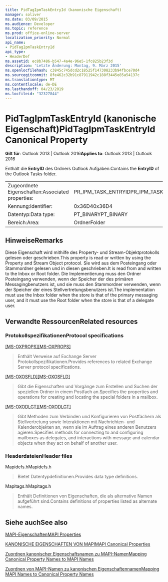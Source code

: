 ```yaml
---
title: PidTagIpmTaskEntryId (kanonische Eigenschaft)
manager: soliver
ms.date: 03/09/2015
ms.audience: Developer
ms.topic: reference
ms.prod: office-online-server
localization_priority: Normal
api_name:
- PidTagIpmTaskEntryId
api_type:
- HeaderDef
ms.assetid: ec8b7486-b547-4a4e-96e5-1fc825b23f3d
description: 'Letzte Änderung: Montag, 9. März 2015'
ms.openlocfilehash: c3845c745dcd2c18525f147308233b94fbce70d4
ms.sourcegitcommit: 8fe462c32b91c87911942c188f3445e85a54137c
ms.translationtype: MT
ms.contentlocale: de-DE
ms.lasthandoff: 04/23/2019
ms.locfileid: "32327844"
---
```

# <a name="pidtagipmtaskentryid-canonical-property"></a><span data-ttu-id="7c795-103">PidTagIpmTaskEntryId (kanonische Eigenschaft)</span><span class="sxs-lookup"><span data-stu-id="7c795-103">PidTagIpmTaskEntryId Canonical Property</span></span>

  
  
<span data-ttu-id="7c795-104">**Gilt für**: Outlook 2013 | Outlook 2016</span><span class="sxs-lookup"><span data-stu-id="7c795-104">**Applies to**: Outlook 2013 | Outlook 2016</span></span> 
  
<span data-ttu-id="7c795-105">Enthält die **EntryID** des Ordners Outlook Aufgaben.</span><span class="sxs-lookup"><span data-stu-id="7c795-105">Contains the **EntryID** of the Outlook Tasks folder.</span></span> 
  
|||
|:-----|:-----|
|<span data-ttu-id="7c795-106">Zugeordnete Eigenschaften:</span><span class="sxs-lookup"><span data-stu-id="7c795-106">Associated properties:</span></span>  <br/> |<span data-ttu-id="7c795-107">PR_IPM_TASK_ENTRYID</span><span class="sxs-lookup"><span data-stu-id="7c795-107">PR_IPM_TASK_ENTRYID</span></span>  <br/> |
|<span data-ttu-id="7c795-108">Kennung:</span><span class="sxs-lookup"><span data-stu-id="7c795-108">Identifier:</span></span>  <br/> |<span data-ttu-id="7c795-109">0x36D4</span><span class="sxs-lookup"><span data-stu-id="7c795-109">0x36D4</span></span>  <br/> |
|<span data-ttu-id="7c795-110">Datentyp:</span><span class="sxs-lookup"><span data-stu-id="7c795-110">Data type:</span></span>  <br/> |<span data-ttu-id="7c795-111">PT_BINARY</span><span class="sxs-lookup"><span data-stu-id="7c795-111">PT_BINARY</span></span>  <br/> |
|<span data-ttu-id="7c795-112">Bereich:</span><span class="sxs-lookup"><span data-stu-id="7c795-112">Area:</span></span>  <br/> |<span data-ttu-id="7c795-113">Ordner</span><span class="sxs-lookup"><span data-stu-id="7c795-113">Folder</span></span>  <br/> |
   
## <a name="remarks"></a><span data-ttu-id="7c795-114">Hinweise</span><span class="sxs-lookup"><span data-stu-id="7c795-114">Remarks</span></span>

<span data-ttu-id="7c795-115">Diese Eigenschaft wird mithilfe des Property- und Stream-Objektprotokolls gelesen oder geschrieben.</span><span class="sxs-lookup"><span data-stu-id="7c795-115">This property is read or written by using the Property and Stream Object protocol.</span></span> <span data-ttu-id="7c795-116">Sie wird aus dem Posteingang oder Stammordner gelesen und in diesen geschrieben.</span><span class="sxs-lookup"><span data-stu-id="7c795-116">It is read from and written to the Inbox or Root folder.</span></span> <span data-ttu-id="7c795-117">Die Implementierung muss den Ordner Posteingang verwenden, wenn der Speicher der des primären Messagingbenutzers ist, und sie muss den Stammordner verwenden, wenn der Speicher der eines Stellvertretungsbenutzers ist.</span><span class="sxs-lookup"><span data-stu-id="7c795-117">The implementation must use the Inbox folder when the store is that of the primary messaging user, and it must use the Root folder when the store is that of a delegate user.</span></span>
  
## <a name="related-resources"></a><span data-ttu-id="7c795-118">Verwandte Ressourcen</span><span class="sxs-lookup"><span data-stu-id="7c795-118">Related resources</span></span>

### <a name="protocol-specifications"></a><span data-ttu-id="7c795-119">Protokollspezifikationen</span><span class="sxs-lookup"><span data-stu-id="7c795-119">Protocol specifications</span></span>

<span data-ttu-id="7c795-120">[[MS-OXPROPS]](https://msdn.microsoft.com/library/f6ab1613-aefe-447d-a49c-18217230b148%28Office.15%29.aspx)</span><span class="sxs-lookup"><span data-stu-id="7c795-120">[[MS-OXPROPS]](https://msdn.microsoft.com/library/f6ab1613-aefe-447d-a49c-18217230b148%28Office.15%29.aspx)</span></span>
  
> <span data-ttu-id="7c795-121">Enthält Verweise auf Exchange Server Protokollspezifikationen.</span><span class="sxs-lookup"><span data-stu-id="7c795-121">Provides references to related Exchange Server protocol specifications.</span></span>
    
<span data-ttu-id="7c795-122">[[MS-OXOSFLD]](https://msdn.microsoft.com/library/a60e9c16-2ba8-424b-b60c-385a8a2837cb%28Office.15%29.aspx)</span><span class="sxs-lookup"><span data-stu-id="7c795-122">[[MS-OXOSFLD]](https://msdn.microsoft.com/library/a60e9c16-2ba8-424b-b60c-385a8a2837cb%28Office.15%29.aspx)</span></span>
  
> <span data-ttu-id="7c795-123">Gibt die Eigenschaften und Vorgänge zum Erstellen und Suchen der speziellen Ordner in einem Postfach an.</span><span class="sxs-lookup"><span data-stu-id="7c795-123">Specifies the properties and operations for creating and locating the special folders in a mailbox.</span></span>
    
<span data-ttu-id="7c795-124">[[MS-OXODLGT]](https://msdn.microsoft.com/library/01a89b11-9c43-4c40-b147-8f6a1ef5a44f%28Office.15%29.aspx)</span><span class="sxs-lookup"><span data-stu-id="7c795-124">[[MS-OXODLGT]](https://msdn.microsoft.com/library/01a89b11-9c43-4c40-b147-8f6a1ef5a44f%28Office.15%29.aspx)</span></span>
  
> <span data-ttu-id="7c795-125">Gibt Methoden zum Verbinden und Konfigurieren von Postfächern als Stellvertretung sowie Interaktionen mit Nachrichten- und Kalenderobjekten an, wenn sie im Auftrag eines anderen Benutzers agieren.</span><span class="sxs-lookup"><span data-stu-id="7c795-125">Specifies methods for connecting to and configuring mailboxes as delegates, and interactions with message and calendar objects when they act on behalf of another user.</span></span>
    
### <a name="header-files"></a><span data-ttu-id="7c795-126">Headerdateien</span><span class="sxs-lookup"><span data-stu-id="7c795-126">Header files</span></span>

<span data-ttu-id="7c795-127">Mapidefs.h</span><span class="sxs-lookup"><span data-stu-id="7c795-127">Mapidefs.h</span></span>
  
> <span data-ttu-id="7c795-128">Bietet Datentypdefinitionen.</span><span class="sxs-lookup"><span data-stu-id="7c795-128">Provides data type definitions.</span></span>
    
<span data-ttu-id="7c795-129">Mapitags.h</span><span class="sxs-lookup"><span data-stu-id="7c795-129">Mapitags.h</span></span>
  
> <span data-ttu-id="7c795-130">Enthält Definitionen von Eigenschaften, die als alternative Namen aufgeführt sind.</span><span class="sxs-lookup"><span data-stu-id="7c795-130">Contains definitions of properties listed as alternate names.</span></span>
    
## <a name="see-also"></a><span data-ttu-id="7c795-131">Siehe auch</span><span class="sxs-lookup"><span data-stu-id="7c795-131">See also</span></span>



[<span data-ttu-id="7c795-132">MAPI-Eigenschaften</span><span class="sxs-lookup"><span data-stu-id="7c795-132">MAPI Properties</span></span>](mapi-properties.md)
  
[<span data-ttu-id="7c795-133">KANONISCHE EIGENSCHAFTEN VON MAPI</span><span class="sxs-lookup"><span data-stu-id="7c795-133">MAPI Canonical Properties</span></span>](mapi-canonical-properties.md)
  
[<span data-ttu-id="7c795-134">Zuordnen kanonischer Eigenschaftsnamen zu MAPI-Namen</span><span class="sxs-lookup"><span data-stu-id="7c795-134">Mapping Canonical Property Names to MAPI Names</span></span>](mapping-canonical-property-names-to-mapi-names.md)
  
[<span data-ttu-id="7c795-135">Zuordnen von MAPI-Namen zu kanonischen Eigenschaftennamen</span><span class="sxs-lookup"><span data-stu-id="7c795-135">Mapping MAPI Names to Canonical Property Names</span></span>](mapping-mapi-names-to-canonical-property-names.md)

